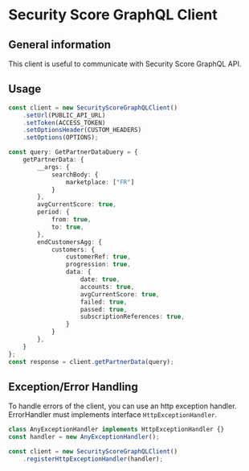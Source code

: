 # Security Score GraphQL Client

## General information

This client is useful to communicate with Security Score GraphQL API.

## Usage

```ts
const client = new SecurityScoreGraphQLClient()
    .setUrl(PUBLIC_API_URL)
    .setToken(ACCESS_TOKEN)
    .setOptionsHeader(CUSTOM_HEADERS)
    .setOptions(OPTIONS);

const query: GetPartnerDataQuery = {
    getPartnerData: {
        __args: {
            searchBody: {
                marketplace: ["FR"]
            }
        },
        avgCurrentScore: true,
        period: {
            from: true,
            to: true,
        },
        endCustomersAgg: {
            customers: {
                customerRef: true,
                progression: true,
                data: {
                    date: true,
                    accounts: true,
                    avgCurrentScore: true,
                    failed: true,
                    passed: true,
                    subscriptionReferences: true,
                }
            }
        },
    }
};
const response = client.getPartnerData(query);
```

## Exception/Error Handling

To handle errors of the client, you can use an http exception handler.
ErrorHandler must implements interface `HttpExceptionHandler`.

```ts
class AnyExceptionHandler implements HttpExceptionHandler {}
const handler = new AnyExceptionHandler();

const client = new SecurityScoreGraphQLClient()
    .registerHttpExceptionHandler(handler);
```